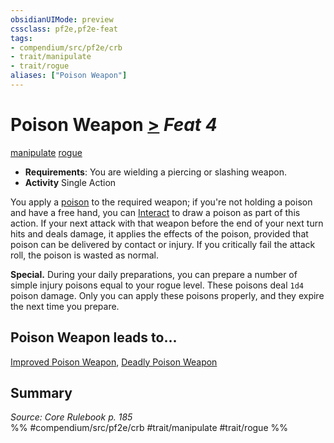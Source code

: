 ```yaml
---
obsidianUIMode: preview
cssclass: pf2e,pf2e-feat
tags:
- compendium/src/pf2e/crb
- trait/manipulate
- trait/rogue
aliases: ["Poison Weapon"]
---
```

# Poison Weapon  [>](rules/core-rulebook/chapter-9-playing-the-game.md#Actions "Single Action") *Feat 4*  
[manipulate](rules/traits/manipulate.md "Manipulate General Trait")  [rogue](rules/traits/rogue.md "Rogue Class Trait")  

- **Requirements**: You are wielding a piercing or slashing weapon.
- **Activity** Single Action

You apply a [poison](rules/traits/poison.md "Poison Effect Trait") to the required weapon; if you're not holding a poison and have a free hand, you can [Interact](rules/actions/interact.md) to draw a poison as part of this action. If your next attack with that weapon before the end of your next turn hits and deals damage, it applies the effects of the poison, provided that poison can be delivered by contact or injury. If you critically fail the attack roll, the poison is wasted as normal.

**Special.** During your daily preparations, you can prepare a number of simple injury poisons equal to your rogue level. These poisons deal `1d4` poison damage. Only you can apply these poisons properly, and they expire the next time you prepare.

## Poison Weapon leads to...

[Improved Poison Weapon](compendium/feats/improved-poison-weapon.md), [Deadly Poison Weapon](compendium/feats/deadly-poison-weapon-aoa5.md)

## Summary

*Source: Core Rulebook p. 185*  
%% #compendium/src/pf2e/crb #trait/manipulate #trait/rogue %%